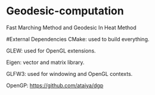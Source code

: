 # Geodesic-computation
Fast Marching Method and Geodesic In Heat Method

#External Dependencies
CMake: used to build everything. 

GLEW: used for OpenGL extensions. 

Eigen: vector and matrix library. 

GLFW3: used for windowing and OpenGL contexts. 

OpenGP: https://github.com/ataiya/dgp
